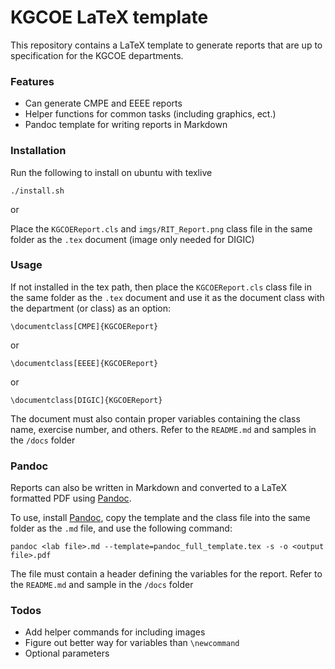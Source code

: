 KGCOE LaTeX template
====================

This repository contains a LaTeX template to generate reports that
are up to specification for the KGCOE departments.

### Features
* Can generate CMPE and EEEE reports
* Helper functions for common tasks (including graphics, ect.)
* Pandoc template for writing reports in Markdown

### Installation
Run the following to install on ubuntu with texlive
```
./install.sh
```
or

Place the `KGCOEReport.cls` and `imgs/RIT_Report.png` class file in the same folder as the `.tex` document (image only needed for DIGIC)


### Usage
If not installed in the tex path, then place the `KGCOEReport.cls` class file in the same folder as the `.tex` document
and use it as the document class with the department (or class) as an option:
```
\documentclass[CMPE]{KGCOEReport}
```
or
```
\documentclass[EEEE]{KGCOEReport}
```
or
```
\documentclass[DIGIC]{KGCOEReport}
```

The document must also contain proper variables containing the class
name, exercise number, and others.
Refer to the `README.md` and samples in the `/docs` folder

### Pandoc
Reports can also be written in Markdown and converted to a LaTeX formatted
PDF using [Pandoc](http://pandoc.org/).

To use, install [Pandoc](http://pandoc.org/installing.html),
copy the template and the class file into the same folder as the `.md` file,
and use the following command:
```
pandoc <lab file>.md --template=pandoc_full_template.tex -s -o <output file>.pdf
```
The file must contain a header defining the variables for the report.
Refer to the `README.md` and sample in the `/docs` folder


### Todos
* Add helper commands for including images
* Figure out better way for variables than `\newcommand`
* Optional parameters
